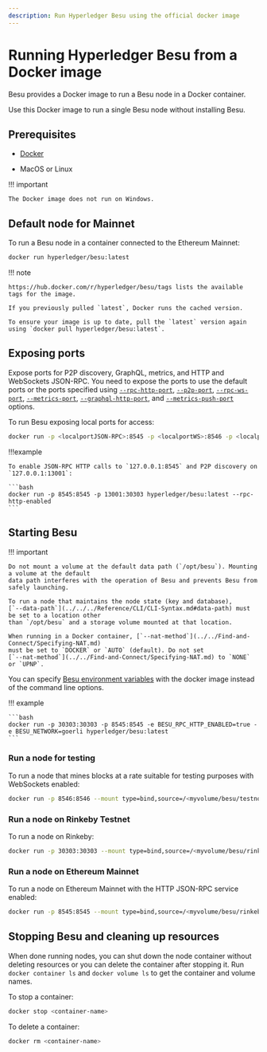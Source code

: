 ```yaml
---
description: Run Hyperledger Besu using the official docker image
---
```


# Running Hyperledger Besu from a Docker image

Besu provides a Docker image to run a Besu node in a Docker container.

Use this Docker image to run a single Besu node without installing Besu.

## Prerequisites

* [Docker](https://docs.docker.com/install/)

* MacOS or Linux

!!! important

    The Docker image does not run on Windows.

## Default node for Mainnet

To run a Besu node in a container connected to the Ethereum Mainnet:

```bash
docker run hyperledger/besu:latest
```

!!! note

    https://hub.docker.com/r/hyperledger/besu/tags lists the available tags for the image.

    If you previously pulled `latest`, Docker runs the cached version.

    To ensure your image is up to date, pull the `latest` version again using `docker pull hyperledger/besu:latest`.

## Exposing ports

Expose ports for P2P discovery, GraphQL, metrics, and HTTP and WebSockets JSON-RPC. You need
to expose the ports to use the default ports or the ports specified using
[`--rpc-http-port`](../../../Reference/CLI/CLI-Syntax.md#rpc-http-port),
[`--p2p-port`](../../../Reference/CLI/CLI-Syntax.md#p2p-port),
[`--rpc-ws-port`](../../../Reference/CLI/CLI-Syntax.md#rpc-ws-port),
[`--metrics-port`](../../../Reference/CLI/CLI-Syntax.md#metrics-port),
[`--graphql-http-port`](../../../Reference/CLI/CLI-Syntax.md#graphql-http-port), and
[`--metrics-push-port`](../../../Reference/CLI/CLI-Syntax.md#metrics-push-port) options.

To run Besu exposing local ports for access:

```bash
docker run -p <localportJSON-RPC>:8545 -p <localportWS>:8546 -p <localportP2P>:30303 hyperledger/besu:latest --rpc-http-enabled --rpc-ws-enabled
```

!!!example

    To enable JSON-RPC HTTP calls to `127.0.0.1:8545` and P2P discovery on `127.0.0.1:13001`:

    ```bash
    docker run -p 8545:8545 -p 13001:30303 hyperledger/besu:latest --rpc-http-enabled
    ```

## Starting Besu

!!! important

    Do not mount a volume at the default data path (`/opt/besu`). Mounting a volume at the default
    data path interferes with the operation of Besu and prevents Besu from safely launching.

    To run a node that maintains the node state (key and database),
    [`--data-path`](../../../Reference/CLI/CLI-Syntax.md#data-path) must be set to a location other
    than `/opt/besu` and a storage volume mounted at that location.

    When running in a Docker container, [`--nat-method`](../../Find-and-Connect/Specifying-NAT.md)
    must be set to `DOCKER` or `AUTO` (default). Do not set
    [`--nat-method`](../../Find-and-Connect/Specifying-NAT.md) to `NONE` or `UPNP`.

You can specify
[Besu environment variables](../../../Reference/CLI/CLI-Syntax.md#besu-environment-variables) with the
docker image instead of the command line options.

!!! example

    ```bash
    docker run -p 30303:30303 -p 8545:8545 -e BESU_RPC_HTTP_ENABLED=true -e BESU_NETWORK=goerli hyperledger/besu:latest
    ```

### Run a node for testing

To run a node that mines blocks at a rate suitable for testing purposes with WebSockets enabled:

```bash
docker run -p 8546:8546 --mount type=bind,source=/<myvolume/besu/testnode>,target=/var/lib/besu hyperledger/besu:latest --miner-enabled --miner-coinbase fe3b557e8fb62b89f4916b721be55ceb828dbd73 --rpc-ws-enabled --network=dev --data-path=/var/lib/besu
```

### Run a node on Rinkeby Testnet

To run a node on Rinkeby:

```bash
docker run -p 30303:30303 --mount type=bind,source=/<myvolume/besu/rinkeby>,target=/var/lib/besu hyperledger/besu:latest --network=rinkeby --data-path=/var/lib/besu
```

### Run a node on Ethereum Mainnet

To run a node on Ethereum Mainnet with the HTTP JSON-RPC service enabled:

```bash
docker run -p 8545:8545 --mount type=bind,source=/<myvolume/besu/rinkeby>,target=/var/lib/besu  -p 30303:30303 hyperledger/besu:latest --rpc-http-enabled --data-path=/var/lib/besu
```

## Stopping Besu and cleaning up resources

When done running nodes, you can shut down the node container without deleting resources or you can
delete the container after stopping it. Run `docker container ls` and `docker volume ls` to get the
container and volume names.

To stop a container:

```bash
docker stop <container-name>
```

To delete a container:

```bash
docker rm <container-name>
```
